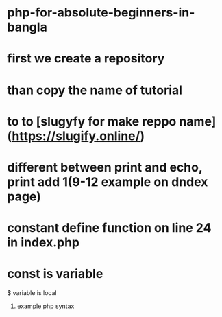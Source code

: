 # php-for-absolute-beginners-in-bangla

# first we create a repository
# than copy the name of tutorial 
# to to [slugyfy for make reppo name] (https://slugify.online/)
# different between print and echo, print add 1(9-12 example on dndex page)
# constant define function on line 24 in index.php
# const is variable
$ variable is local
1. example php syntax

